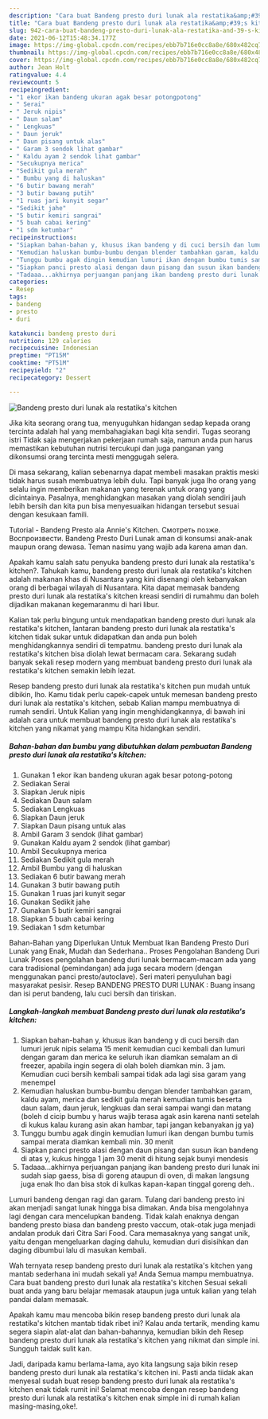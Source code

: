 ```yaml
---
description: "Cara buat Bandeng presto duri lunak ala restatika&amp;#39;s kitchen yang lezat dan Mudah Dibuat"
title: "Cara buat Bandeng presto duri lunak ala restatika&amp;#39;s kitchen yang lezat dan Mudah Dibuat"
slug: 942-cara-buat-bandeng-presto-duri-lunak-ala-restatika-and-39-s-kitchen-yang-lezat-dan-mudah-dibuat
date: 2021-06-12T15:48:34.177Z
image: https://img-global.cpcdn.com/recipes/ebb7b716e0cc8a8e/680x482cq70/bandeng-presto-duri-lunak-ala-restatikas-kitchen-foto-resep-utama.jpg
thumbnail: https://img-global.cpcdn.com/recipes/ebb7b716e0cc8a8e/680x482cq70/bandeng-presto-duri-lunak-ala-restatikas-kitchen-foto-resep-utama.jpg
cover: https://img-global.cpcdn.com/recipes/ebb7b716e0cc8a8e/680x482cq70/bandeng-presto-duri-lunak-ala-restatikas-kitchen-foto-resep-utama.jpg
author: Jean Holt
ratingvalue: 4.4
reviewcount: 5
recipeingredient:
- "1 ekor ikan bandeng ukuran agak besar potongpotong"
- " Serai"
- " Jeruk nipis"
- " Daun salam"
- " Lengkuas"
- " Daun jeruk"
- " Daun pisang untuk alas"
- " Garam 3 sendok lihat gambar"
- " Kaldu ayam 2 sendok lihat gambar"
- "Secukupnya merica"
- "Sedikit gula merah"
- " Bumbu yang di haluskan"
- "6 butir bawang merah"
- "3 butir bawang putih"
- "1 ruas jari kunyit segar"
- "Sedikit jahe"
- "5 butir kemiri sangrai"
- "5 buah cabai kering"
- "1 sdm ketumbar"
recipeinstructions:
- "Siapkan bahan-bahan y, khusus ikan bandeng y di cuci bersih dan lumuri jeruk nipis selama 15 menit kemudian cuci kembali dan lumuri dengan garam dan merica ke seluruh ikan diamkan semalam an di freezer, apabila ingin segera di olah boleh diamkan min. 3 jam. Kemudian cuci bersih kembali sampai tidak ada lagi sisa garam yang menempel"
- "Kemudian haluskan bumbu-bumbu dengan blender tambahkan garam, kaldu ayam, merica dan sedikit gula merah kemudian tumis beserta daun salam, daun jeruk, lengkuas dan serai sampai wangi dan matang (boleh d cicip bumbu y harus wajib terasa agak asin karena nanti setelah di kukus kalau kurang asin akan hambar, tapi jangan kebanyakan jg ya)"
- "Tunggu bumbu agak dingin kemudian lumuri ikan dengan bumbu tumis sampai merata diamkan kembali min. 30 menit"
- "Siapkan panci presto alasi dengan daun pisang dan susun ikan bandeng di atas y, kukus hingga 1 jam 30 menit di hitung sejak bunyi mendesis"
- "Tadaaa...akhirnya perjuangan panjang ikan bandeng presto duri lunak ini sudah siap gaess, bisa di goreng ataupun di oven, di makan langsung juga enak lho dan bisa stok di kulkas kapan-kapan tinggal goreng deh.."
categories:
- Resep
tags:
- bandeng
- presto
- duri

katakunci: bandeng presto duri 
nutrition: 129 calories
recipecuisine: Indonesian
preptime: "PT15M"
cooktime: "PT51M"
recipeyield: "2"
recipecategory: Dessert

---
```



![Bandeng presto duri lunak ala restatika&#39;s kitchen](https://img-global.cpcdn.com/recipes/ebb7b716e0cc8a8e/680x482cq70/bandeng-presto-duri-lunak-ala-restatikas-kitchen-foto-resep-utama.jpg)

Jika kita seorang orang tua, menyuguhkan hidangan sedap kepada orang tercinta adalah hal yang membahagiakan bagi kita sendiri. Tugas seorang istri Tidak saja mengerjakan pekerjaan rumah saja, namun anda pun harus memastikan kebutuhan nutrisi tercukupi dan juga panganan yang dikonsumsi orang tercinta mesti menggugah selera.

Di masa  sekarang, kalian sebenarnya dapat membeli masakan praktis meski tidak harus susah membuatnya lebih dulu. Tapi banyak juga lho orang yang selalu ingin memberikan makanan yang terenak untuk orang yang dicintainya. Pasalnya, menghidangkan masakan yang diolah sendiri jauh lebih bersih dan kita pun bisa menyesuaikan hidangan tersebut sesuai dengan kesukaan famili. 

Tutorial - Bandeng Presto ala Annie&#39;s Kitchen. Смотреть позже. Воспроизвести. Bandeng Presto Duri Lunak aman di konsumsi anak-anak maupun orang dewasa. Teman nasimu yang wajib ada karena aman dan.

Apakah kamu salah satu penyuka bandeng presto duri lunak ala restatika&#39;s kitchen?. Tahukah kamu, bandeng presto duri lunak ala restatika&#39;s kitchen adalah makanan khas di Nusantara yang kini disenangi oleh kebanyakan orang di berbagai wilayah di Nusantara. Kita dapat memasak bandeng presto duri lunak ala restatika&#39;s kitchen kreasi sendiri di rumahmu dan boleh dijadikan makanan kegemaranmu di hari libur.

Kalian tak perlu bingung untuk mendapatkan bandeng presto duri lunak ala restatika&#39;s kitchen, lantaran bandeng presto duri lunak ala restatika&#39;s kitchen tidak sukar untuk didapatkan dan anda pun boleh menghidangkannya sendiri di tempatmu. bandeng presto duri lunak ala restatika&#39;s kitchen bisa diolah lewat bermacam cara. Sekarang sudah banyak sekali resep modern yang membuat bandeng presto duri lunak ala restatika&#39;s kitchen semakin lebih lezat.

Resep bandeng presto duri lunak ala restatika&#39;s kitchen pun mudah untuk dibikin, lho. Kamu tidak perlu capek-capek untuk memesan bandeng presto duri lunak ala restatika&#39;s kitchen, sebab Kalian mampu membuatnya di rumah sendiri. Untuk Kalian yang ingin menghidangkannya, di bawah ini adalah cara untuk membuat bandeng presto duri lunak ala restatika&#39;s kitchen yang nikamat yang mampu Kita hidangkan sendiri.

<!--inarticleads1-->

##### Bahan-bahan dan bumbu yang dibutuhkan dalam pembuatan Bandeng presto duri lunak ala restatika&#39;s kitchen:

1. Gunakan 1 ekor ikan bandeng ukuran agak besar potong-potong
1. Sediakan  Serai
1. Siapkan  Jeruk nipis
1. Sediakan  Daun salam
1. Sediakan  Lengkuas
1. Siapkan  Daun jeruk
1. Siapkan  Daun pisang untuk alas
1. Ambil  Garam 3 sendok (lihat gambar)
1. Gunakan  Kaldu ayam 2 sendok (lihat gambar)
1. Ambil Secukupnya merica
1. Sediakan Sedikit gula merah
1. Ambil  Bumbu yang di haluskan
1. Sediakan 6 butir bawang merah
1. Gunakan 3 butir bawang putih
1. Gunakan 1 ruas jari kunyit segar
1. Gunakan Sedikit jahe
1. Gunakan 5 butir kemiri sangrai
1. Siapkan 5 buah cabai kering
1. Sediakan 1 sdm ketumbar


Bahan-Bahan yang Diperlukan Untuk Membuat Ikan Bandeng Presto Duri Lunak yang Enak, Mudah dan Sederhana.. Proses Pengolahan Bandeng Duri Lunak Proses pengolahan bandeng duri lunak bermacam-macam ada yang cara tradisional (pemindangan) ada juga secara modern (dengan menggunakan panci presto/autoclave). Seri materi penyuluhan bagi masyarakat pesisir. Resep BANDENG PRESTO DURI LUNAK : Buang insang dan isi perut bandeng, lalu cuci bersih dan tiriskan. 

<!--inarticleads2-->

##### Langkah-langkah membuat Bandeng presto duri lunak ala restatika&#39;s kitchen:

1. Siapkan bahan-bahan y, khusus ikan bandeng y di cuci bersih dan lumuri jeruk nipis selama 15 menit kemudian cuci kembali dan lumuri dengan garam dan merica ke seluruh ikan diamkan semalam an di freezer, apabila ingin segera di olah boleh diamkan min. 3 jam. Kemudian cuci bersih kembali sampai tidak ada lagi sisa garam yang menempel
1. Kemudian haluskan bumbu-bumbu dengan blender tambahkan garam, kaldu ayam, merica dan sedikit gula merah kemudian tumis beserta daun salam, daun jeruk, lengkuas dan serai sampai wangi dan matang (boleh d cicip bumbu y harus wajib terasa agak asin karena nanti setelah di kukus kalau kurang asin akan hambar, tapi jangan kebanyakan jg ya)
1. Tunggu bumbu agak dingin kemudian lumuri ikan dengan bumbu tumis sampai merata diamkan kembali min. 30 menit
1. Siapkan panci presto alasi dengan daun pisang dan susun ikan bandeng di atas y, kukus hingga 1 jam 30 menit di hitung sejak bunyi mendesis
1. Tadaaa...akhirnya perjuangan panjang ikan bandeng presto duri lunak ini sudah siap gaess, bisa di goreng ataupun di oven, di makan langsung juga enak lho dan bisa stok di kulkas kapan-kapan tinggal goreng deh..


Lumuri bandeng dengan ragi dan garam. Tulang dari bandeng presto ini akan menjadi sangat lunak hingga bisa dimakan. Anda bisa mengolahnya lagi dengan cara mencelupkan bandeng. Tidak kalah enaknya dengan bandeng presto biasa dan bandeng presto vaccum, otak-otak juga menjadi andalan produk dari Citra Sari Food. Cara memasaknya yang sangat unik, yaitu dengan mengeluarkan daging dahulu, kemudian duri disisihkan dan daging dibumbui lalu di masukan kembali. 

Wah ternyata resep bandeng presto duri lunak ala restatika&#39;s kitchen yang mantab sederhana ini mudah sekali ya! Anda Semua mampu membuatnya. Cara buat bandeng presto duri lunak ala restatika&#39;s kitchen Sesuai sekali buat anda yang baru belajar memasak ataupun juga untuk kalian yang telah pandai dalam memasak.

Apakah kamu mau mencoba bikin resep bandeng presto duri lunak ala restatika&#39;s kitchen mantab tidak ribet ini? Kalau anda tertarik, mending kamu segera siapin alat-alat dan bahan-bahannya, kemudian bikin deh Resep bandeng presto duri lunak ala restatika&#39;s kitchen yang nikmat dan simple ini. Sungguh taidak sulit kan. 

Jadi, daripada kamu berlama-lama, ayo kita langsung saja bikin resep bandeng presto duri lunak ala restatika&#39;s kitchen ini. Pasti anda tiidak akan menyesal sudah buat resep bandeng presto duri lunak ala restatika&#39;s kitchen enak tidak rumit ini! Selamat mencoba dengan resep bandeng presto duri lunak ala restatika&#39;s kitchen enak simple ini di rumah kalian masing-masing,oke!.

